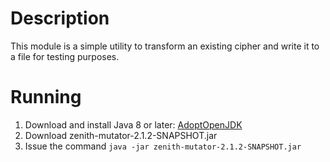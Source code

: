 # Description
This module is a simple utility to transform an existing cipher and write it to a file for testing purposes.

# Running
1. Download and install Java 8 or later: [AdoptOpenJDK](https://adoptopenjdk.net/)
2. Download zenith-mutator-2.1.2-SNAPSHOT.jar
3. Issue the command `java -jar zenith-mutator-2.1.2-SNAPSHOT.jar`